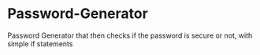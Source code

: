 # Password-Generator

Password Generator that then checks if the password is secure or not, with simple if statements

